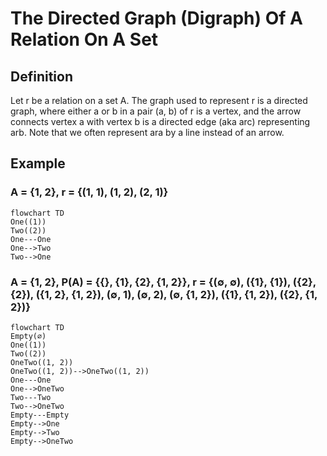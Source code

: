 # The Directed Graph (Digraph) Of A Relation On A Set

## Definition

Let r be a relation on a set A. The graph used to represent r is a directed graph, where either a or b in a pair (a, b) of r is a vertex, and the arrow connects vertex a with vertex b is a directed edge (aka arc) representing arb. Note that we often represent ara by a line instead of an arrow.

## Example

### A = {1, 2}, r = {(1, 1), (1, 2), (2, 1)}

```mermaid
flowchart TD
One((1))
Two((2))
One---One
One-->Two
Two-->One
```

### A = {1, 2}, P(A) = {{}, {1}, {2}, {1, 2}}, r = {(∅, ∅), ({1}, {1}), ({2}, {2}), ({1, 2}, {1, 2}), (∅, 1), (∅, 2), (∅, {1, 2}), ({1}, {1, 2}), ({2}, {1, 2})}

```mermaid
flowchart TD
Empty(∅)
One((1))
Two((2))
OneTwo((1, 2))
OneTwo((1, 2))-->OneTwo((1, 2))
One---One
One-->OneTwo
Two---Two
Two-->OneTwo
Empty---Empty
Empty-->One
Empty-->Two
Empty-->OneTwo
```
